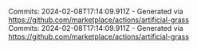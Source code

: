 Commits: 2024-02-08T17:14:09.911Z - Generated via https://github.com/marketplace/actions/artificial-grass
<br>
Commits: 2024-02-08T17:14:09.911Z - Generated via https://github.com/marketplace/actions/artificial-grass
<br>
